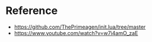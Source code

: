 # Reference

- https://github.com/ThePrimeagen/init.lua/tree/master
- https://www.youtube.com/watch?v=w7i4amO_zaE

